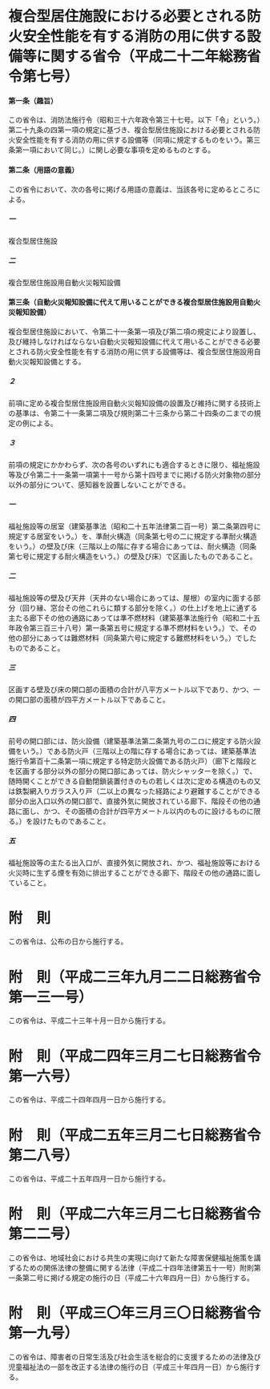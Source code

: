 # 複合型居住施設における必要とされる防火安全性能を有する消防の用に供する設備等に関する省令（平成二十二年総務省令第七号）
#### 第一条（趣旨）
この省令は、消防法施行令（昭和三十六年政令第三十七号。以下「令」という。）第二十九条の四第一項の規定に基づき、複合型居住施設における必要とされる防火安全性能を有する消防の用に供する設備等（同項に規定するものをいう。第三条第一項において同じ。）に関し必要な事項を定めるものとする。
#### 第二条（用語の意義）
この省令において、次の各号に掲げる用語の意義は、当該各号に定めるところによる。
##### 一
複合型居住施設
##### 二
複合型居住施設用自動火災報知設備
#### 第三条（自動火災報知設備に代えて用いることができる複合型居住施設用自動火災報知設備）
複合型居住施設において、令第二十一条第一項及び第二項の規定により設置し、及び維持しなければならない自動火災報知設備に代えて用いることができる必要とされる防火安全性能を有する消防の用に供する設備等は、複合型居住施設用自動火災報知設備とする。
##### ２
前項に定める複合型居住施設用自動火災報知設備の設置及び維持に関する技術上の基準は、令第二十一条第二項及び規則第二十三条から第二十四条の二までの規定の例による。
##### ３
前項の規定にかかわらず、次の各号のいずれにも適合するときに限り、福祉施設等及び令第二十一条第一項第十一号から第十四号までに掲げる防火対象物の部分以外の部分について、感知器を設置しないことができる。
##### 一
福祉施設等の居室（建築基準法（昭和二十五年法律第二百一号）第二条第四号に規定する居室をいう。）を、準耐火構造（同条第七号の二に規定する準耐火構造をいう。）の壁及び床（三階以上の階に存する場合にあっては、耐火構造（同条第七号に規定する耐火構造をいう。）の壁及び床）で区画したものであること。
##### 二
福祉施設等の壁及び天井（天井のない場合にあっては、屋根）の室内に面する部分（回り縁、窓台その他これらに類する部分を除く。）の仕上げを地上に通ずる主たる廊下その他の通路にあっては準不燃材料（建築基準法施行令（昭和二十五年政令第三百三十八号）第一条第五号に規定する準不燃材料をいう。）で、その他の部分にあっては難燃材料（同条第六号に規定する難燃材料をいう。）でしたものであること。
##### 三
区画する壁及び床の開口部の面積の合計が八平方メートル以下であり、かつ、一の開口部の面積が四平方メートル以下であること。
##### 四
前号の開口部には、防火設備（建築基準法第二条第九号の二ロに規定する防火設備をいう。）である防火戸（三階以上の階に存する場合にあっては、建築基準法施行令第百十二条第一項に規定する特定防火設備である防火戸）（廊下と階段とを区画する部分以外の部分の開口部にあっては、防火シャッターを除く。）で、随時開くことができる自動閉鎖装置付きのもの若しくは次に定める構造のもの又は鉄製網入りガラス入り戸（二以上の異なった経路により避難することができる部分の出入口以外の開口部で、直接外気に開放されている廊下、階段その他の通路に面し、かつ、その面積の合計が四平方メートル以内のものに設けるものに限る。）を設けたものであること。
##### 五
福祉施設等の主たる出入口が、直接外気に開放され、かつ、福祉施設等における火災時に生ずる煙を有効に排出することができる廊下、階段その他の通路に面していること。
# 附　則
この省令は、公布の日から施行する。
# 附　則（平成二三年九月二二日総務省令第一三一号）
この省令は、平成二十三年十月一日から施行する。
# 附　則（平成二四年三月二七日総務省令第一六号）
この省令は、平成二十四年四月一日から施行する。
# 附　則（平成二五年三月二七日総務省令第二八号）
この省令は、平成二十五年四月一日から施行する。
# 附　則（平成二六年三月二七日総務省令第二二号）
この省令は、地域社会における共生の実現に向けて新たな障害保健福祉施策を講ずるための関係法律の整備に関する法律（平成二十四年法律第五十一号）附則第一条第二号に掲げる規定の施行の日（平成二十六年四月一日）から施行する。
# 附　則（平成三〇年三月三〇日総務省令第一九号）
この省令は、障害者の日常生活及び社会生活を総合的に支援するための法律及び児童福祉法の一部を改正する法律の施行の日（平成三十年四月一日）から施行する。
